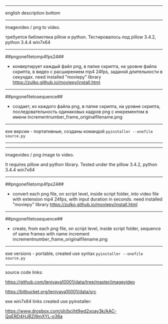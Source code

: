 ﻿--------------------------------------------------

english description bottom

--------------------------------------------------

imagevideo / png to video.

требуется библиотека pillow и python.
Тестировалось под pillow 3.4.2, python 3.4.4 win7x64

--------------------------------------------------

##pngonefiletomp4fps24##
- конвертирует каждый файл png, в папке скрипта, на уровне файла скрипта, в видео с расширением mp4 24fps, заданой длительности в секундах.
  need installed "moviepy" library
  https://zulko.github.io/moviepy/install.html

--------------------------------------------------

##pngonefiletosequence##
- создает, из каждого файла png, в папке скрипта, на уровне скрипта, последовательность одинаковых кадров png с инкрементом в имени incrementnumber\_frame\_originalfilename.png

--------------------------------------------------


exe версии - портативные, созданы командой
`pyinstaller --onefile source.py`

--------------------------------------------------
--------------------------------------------------

imagevideo / png image to video.

It requires pillow and python library.
Tested under the pillow 3.4.2, python 3.4.4 win7x64

--------------------------------------------------

##pngonefiletomp4fps24##
-  convert each png file, on script level, inside script folder, into video file with extension mp4 24fps, with input duration in seconds.
  need installed "moviepy" library
  https://zulko.github.io/moviepy/install.html

--------------------------------------------------

##pngonefiletosequence##
- create, from each png file, on script level, inside script folder, sequence of same frames with name increment incrementnumber\_frame\_originalfilename.png

--------------------------------------------------

exe versions - portable, created use syntax
`pyinstaller --onefile source.py`

--------------------------------------------------

source code links:

https://github.com/lenivaya10001/data/tree/master/imagevideo

https://bitbucket.org/lenivaya10001/data/src


exe win7x64 links created use pyinstaller:

https://www.dropbox.com/sh/bcjht9wd2xoay3k/AAC-QqERD4HJBZI9mXYL-o36a

